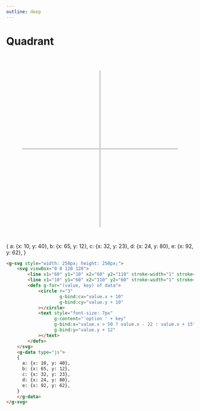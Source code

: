```yaml
---
outline: deep
---
```


# Quadrant

<g-svg style="width: 250px; height: 250px;">
  <svg viewBox="0 0 120 120">
    <line x1="60" y1="10" x2="60" y2="110" stroke-width="1" stroke="lightgrey"></line> 
    <line x1="10" y1="60" x2="110" y2="60" stroke-width="1" stroke="lightgrey"></line>
    <defs g-for="(value, key) of data">
        <circle r="3"
                g-bind:cx="value.x + 10"
                g-bind:cy="value.y + 10"
        ></circle>
        <text style="font-size: 7px"
              g-content="'option ' + key" 
              g-bind:x="value.x > 50 ? value.x - 22 : value.x + 15" 
              g-bind:y="value.y + 12"
        ></text>
    </defs>
  </svg>
  <g-script type="data">
  {
    a: {x: 10, y: 40},
    b: {x: 65, y: 12},
    c: {x: 32, y: 23},
    d: {x: 24, y: 80},
    e: {x: 92, y: 62},
  }
  </g-script>
</g-svg>

```html
<g-svg style="width: 250px; height: 250px;">
    <svg viewBox="0 0 120 120">
        <line x1="60" y1="10" x2="60" y2="110" stroke-width="1" stroke="lightgrey"></line> 
        <line x1="10" y1="60" x2="110" y2="60" stroke-width="1" stroke="lightgrey"></line>
        <defs g-for="(value, key) of data">
            <circle r="3"
                    g-bind:cx="value.x + 10"
                    g-bind:cy="value.y + 10"
            ></circle>
            <text style="font-size: 7px"
                  g-content="'option ' + key" 
                  g-bind:x="value.x > 50 ? value.x - 22 : value.x + 15" 
                  g-bind:y="value.y + 12"
            ></text>
        </defs>
    </svg>
    <g-data type="js">
    {
      a: {x: 10, y: 40},
      b: {x: 65, y: 12},
      c: {x: 32, y: 23},
      d: {x: 24, y: 80},
      e: {x: 92, y: 62},
    }
    </g-data>
</g-svg>
```